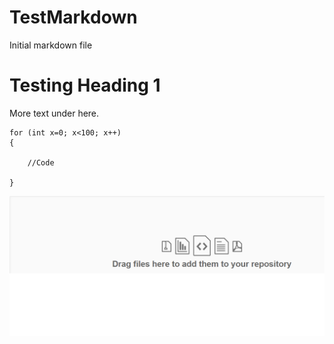 # TestMarkdown

Initial markdown file



# Testing Heading 1 #
More text under here.




    for (int x=0; x<100; x++)
    {

		//Code

	}

    
![](https://github.com/drisack-mdsol/TestMarkdown/blob/master/New.png)
